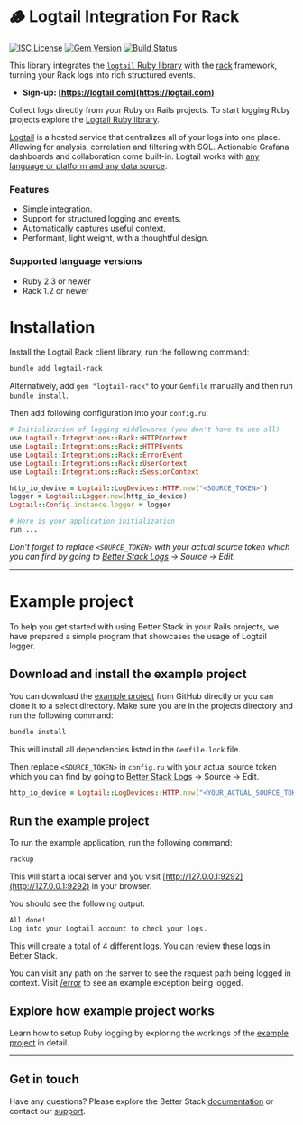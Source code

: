 # 🪵 Logtail Integration For Rack

[![ISC License](https://img.shields.io/badge/license-ISC-ff69b4.svg)](LICENSE.md)
[![Gem Version](https://badge.fury.io/rb/logtail-rack.svg)](https://badge.fury.io/rb/logtail-rack)
[![Build Status](https://github.com/logtail/logtail-ruby-rack/workflows/build/badge.svg)](https://github.com/logtail/logtail-ruby-rack/actions?query=workflow%3Abuild)

This library integrates the [`logtail` Ruby library](https://github.com/logtail/logtail-ruby) with the [rack](https://github.com/rack/rack) framework,
turning your Rack logs into rich structured events.

* **Sign-up: [https://logtail.com](https://logtail.com)**

Collect logs directly from your Ruby on Rails projects. To start logging Ruby projects explore the [Logtail Ruby library](https://github.com/logtail/logtail-ruby).

[Logtail](https://betterstack.com/logtail) is a hosted service that centralizes all of your logs into one place. Allowing for analysis, correlation and filtering with SQL. Actionable Grafana dashboards and collaboration come built-in. Logtail works with [any language or platform and any data source](https://betterstack.com/docs/logs/).

### Features
- Simple integration.
- Support for structured logging and events.
- Automatically captures useful context.
- Performant, light weight, with a thoughtful design.

### Supported language versions
- Ruby 2.3 or newer
- Rack 1.2 or newer

# Installation
Install the Logtail Rack client library, run the following command:

```bash
bundle add logtail-rack
```

Alternatively, add `gem "logtail-rack"` to your `Gemfile` manually and then run `bundle install`.

Then add following configuration into your `config.ru`:

```ruby
# Initialization of logging middlewares (you don't have to use all)
use Logtail::Integrations::Rack::HTTPContext
use Logtail::Integrations::Rack::HTTPEvents
use Logtail::Integrations::Rack::ErrorEvent
use Logtail::Integrations::Rack::UserContext
use Logtail::Integrations::Rack::SessionContext

http_io_device = Logtail::LogDevices::HTTP.new("<SOURCE_TOKEN>")
logger = Logtail::Logger.new(http_io_device)
Logtail::Config.instance.logger = logger

# Here is your application initialization
run ...
```

*Don't forget to replace `<SOURCE_TOKEN>` with your actual source token which you can find by going to [Better Stack Logs](https://logs.betterstack.com/dashboard) -> Source -> Edit.*

---

# Example project

To help you get started with using Better Stack in your Rails projects, we have prepared a simple program that showcases the usage of Logtail logger.

## Download and install the example project

You can download the [example project](https://github.com/logtail/logtail-ruby-rack/tree/main/example-project) from GitHub directly or you can clone it to a select directory. Make sure you are in the projects directory and run the following command:

```bash
bundle install
```

This will install all dependencies listed in the `Gemfile.lock` file.

Then replace `<SOURCE_TOKEN>` in `config.ru` with your actual source token which you can find by going to [Better Stack Logs](https://logs.betterstack.com/dashboard) -> Source -> Edit.

```ruby
http_io_device = Logtail::LogDevices::HTTP.new("<YOUR_ACTUAL_SOURCE_TOKEN>")
```

## Run the example project

To run the example application, run the following command:

```bash
rackup
```

This will start a local server and you visit [http://127.0.0.1:9292](http://127.0.0.1:9292) in your browser.

You should see the following output:

```bash
All done!
Log into your Logtail account to check your logs.
```

This will create a total of 4 different logs. You can review these logs in Better Stack.

You can visit any path on the server to see the request path being logged in context. Visit [/error](http://127.0.0.1:9292) to see an example exception being logged.

## Explore how example project works

Learn how to setup Ruby logging by exploring the workings of the [example project](https://github.com/logtail/logtail-ruby-rack/tree/main/example-project) in detail.
 
---

## Get in touch

Have any questions? Please explore the Better Stack [documentation](https://betterstack.com/docs/logs/) or contact our [support](https://betterstack.com/help).

